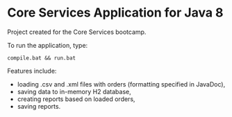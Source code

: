 # Core Services Application for Java 8
Project created for the Core Services bootcamp.

To run the application, type:
```
compile.bat && run.bat
```

Features include:
- loading .csv and .xml files with orders (formatting specified in JavaDoc),
- saving data to in-memory H2 database,
- creating reports based on loaded orders,
- saving reports.
